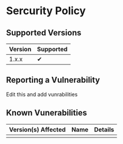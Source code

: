 # Sercurity Policy
## Supported Versions

| Version | Supported          |
| ------- | ------------------ |
| 1.x.x   |✔|


## Reporting a Vulnerability
Edit this and add vunrabilities
## Known Vunerabilities
| Version(s) Affected | Name | Details|
| ------------------- | ---- | -------|
|                     |      |        |
